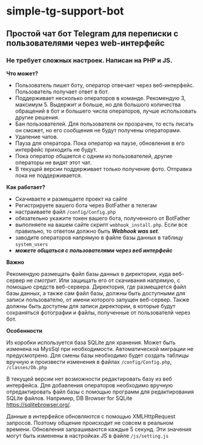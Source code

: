 # simple-tg-support-bot

## Простой чат бот Telegram для переписки с пользователями через web-интерфейс

### Не требует сложных настроек. Написан на PHP и JS.



__Что может?__
+ Пользователь пишет боту, оператор отвечает через веб-интерфейс. Пользователь получает ответ в бот.
+ Поддерживает несколько операторов в команде. Рекомендую 3, максимум 5. Выдержит и больше, но для большого количества обращений в бот и большего числа операторов, лучше использовать другие решения.
+ Бан пользователей. Для пользователя он прозрачен, то есть писать он сможет, но его сообщения не будут получены операторами.
+ Удаление чатов.
+ Пауза для оператора. Пока оператор на паузе, обновления в его интерфейс приходить не будут.
+ Пока оператор общается с одним из пользователей, другие операторы не видят этот чат.
+ В текущей версии поддерживает только получение фото. Отправка пока не поддерживается.


__Как работает?__
+ Скачиваете и размещаете проект на сайте
+ Регистрируете вашего бота через BotFather в телегам
+ настраиваете файл ```/config/Config.php``` 
+ обязательно укажите токен вашего бота, полученного от BotFather
+ выполняете на вашем сайте скрипт ```webhook_install.php```. Если все правильно, то ответом должно быть __*Webhook was set*__.
+ заводите операторов напрямую в файле базы данных в таблицу ```system_users```
+ *__можете общаться с пользователями через веб интерфейс__*


__Важно__

Рекомендую размещать файл базы данных в директории, куда веб-сервер не _смотрит_.
Или защищать его от скачивания напрямую, с помощью средств веб-сервера.
Директория, где размещается файл базы данных, а также сам файл базы, должны быть доступными для записи
пользователю, от имени которого запущен веб-сервер.
Также должны быть доступны для записи директории, в которые будут сохраняться фотографии и файлы, полученные 
от пользователй через бот.

__Особенности__

Из коробки используется база SQLite для хранения. Может быть изменена на MysSql при необходимости.
Автоматической миграции не предусмотрено. Для смены базы необходимо будет создать таблицы вручную и произвести изменения
в файлах ```/config/Config.php```, ```/classes/Db.php```

В текущей версии нет возможности редактировать базу из веб интерфейса. Для добавления операторов 
необходимо вручную отредактировать файл базы с помощью программ для редактирования SQLite файлов.
Например, DB Browser for SQLite https://sqlitebrowser.org/.

Данные в интерфейсе обновляются с помощью XMLHttpRequest запросов. 
Поэтому общение происходит не совсем в реальном времени. 
Обновления запрашиваются каждые 5 секунд. Эти значения могут быть изменены в настройках JS в файле ```/js/setting.js```
